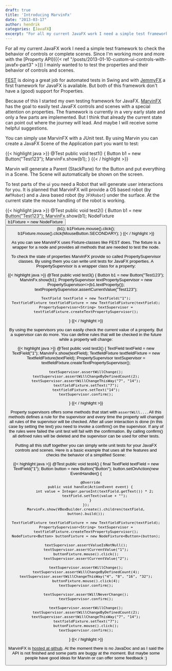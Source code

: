```yaml
---
draft: true
title: 'Introducing MarvinFx'
date: "2013-03-17"
author: hendrik
categories: [JavaFX]
excerpt: "For all my current JavaFX work I need a simple test framework to check the behavior of controls or complete scenes. Since I'm working more and more with the Property API I mainly wanted to to test the properties and their behavior of controls and scenes."
---
```

For all my current JavaFX work I need a simple test framework to check the behavior of controls or complete scenes. Since I'm working more and more with the [Property API]({{< ref "/posts/2013-01-10-custom-ui-controls-with-javafx-part3" >}}) I mainly wanted to to test the properties and their behavior of controls and scenes.

[FEST](http://fest.easytesting.org) is doing a great job for automated tests in Swing and with [JemmyFX](http://jemmy.java.net/JemmyFXGuide/jemmy-guide.html) a first framework for JavaFX is available. But both of this framework don't have a (good) support for Properties.

Because of this I started my own testing framework for JavaFX. [MarvinFX](https://github.com/guigarage/MarvinFX) has the goal to easily test JavaFX controls and scenes with a special attention on properties. The framework is currently in a very early state and only a few parts are implemented. But I think that already the current state can point out where the journey will lead. And maybe I will receive some helpful suggestions.

You can simply use MarvinFX with a JUnit test. By using Marvin you can create a JavaFX Scene of the Application part you want to test:

{{< highlight java >}}
@Test
public void test1() {
	Button b1 = new Button("Test123");
	MarvinFx.show(b1);
}
{{< / highlight >}}

Marvin will generate a Parent (StackPane) for the Button and put everything in a Scene. The Scene will automatically be shown on the screen.

To test parts of the ui you need a Robot that will generate user interactions for you. It is planned that MarvinFX will provide a OS based robot (by `AWTRobot`) and a Java based robot (by `JFXRobot`) under the surface. At the current state the mouse handling of the robot is working.

{{< highlight java >}}
@Test
public void test2() {
	Button b1 = new Button("Test123");
	MarvinFx.show(b1);
	NodeFixture<Button> b1Fixture = new NodeFixture<Button>(b1);
	b1Fixture.mouse().click();
	b1Fixture.mouse().click(MouseButton.SECONDARY);
}
{{< / highlight >}}

As you can see MarvinFX uses Fixture-classes like FEST does. The fixture is a wrapper for a node and provides all methods that are needed to test the node.

To check the state of properties MarvinFX provide so called PropertySupervisor classes. By using them you can write unit tests for JavaFX properties. A PropertySupervisor is a wrapper class for a property:

{{< highlight java >}}
@Test
public void test3() {
	Button b1 = new Button("Test123");
	MarvinFx.show(b1);
	PropertySupervisor<String> textPropertySupervisor = new PropertySupervisor<>(b1.textProperty());
	textPropertySupervisor.assertCurrentValue("Test123");

	TextField textField = new TextField("1");
	TextfieldFixture textfieldFixture = new TextfieldFixture(textField);
	PropertySupervisor<String> textSupervisor = textfieldFixture.createTextPropertySupervisor();
}
{{< / highlight >}}

By using the supervisors you can easily check the current value of a property. But a supervisor can do more. You can define rules that will be checked in the future while a property will change:

{{< highlight java >}}
@Test
public void test3() {
	TextField textField = new TextField("1");
	MarvinFx.show(textField);
	TextfieldFixture textfieldFixture = new TextfieldFixture(textField);
	PropertySupervisor<String> textSupervisor = textfieldFixture.createTextPropertySupervisor();

	textSupervisor.assertWillChange();
	textSupervisor.assertWillChangeByDefinedCount(2);
	textSupervisor.assertWillChangeThisWay("7", "14");
	textfieldFixture.setText("7");
	textfieldFixture.setText("14");
	textSupervisor.confirm();
}
{{< / highlight >}}

Property supervisors offers some methods that start with `assertWill...`. All this methods defines a rule for the supervisor and every time the property will changed all rules of the supervisor will be checked. After all user interaction is done (in this case by setting the text) you need to invoke a confirm() on the supervisor. If any of the rules were failed the unit test will fail with the confirmation. By calling confirm() all defined rules will be deleted and the supervisor can be used for other tests.

Putting all this stuff together you can simply write unit tests for your JavaFX controls and scenes. Here is a basic example that uses all the features and checks the behavior of a simplified Scene:

{{< highlight java >}}
@Test
public void test4() {
	final TextField textField = new TextField("1");
	Button button = new Button("Button");
	button.setOnAction(new EventHandler<ActionEvent>() {
			
		@Override
		public void handle(ActionEvent event) {
			int value = Integer.parseInt(textField.getText()) * 2;
			textField.setText(value + "");
		}
	});
	MarvinFx.show(VBoxBuilder.create().children(textField, button).build());
		
	TextfieldFixture textfieldFixture = new TextfieldFixture(textField);
	PropertySupervisor<String> textSupervisor = textfieldFixture.createTextPropertySupervisor();
	NodeFixture<Button> buttonFixture = new NodeFixture<Button>(button);
		
	textSupervisor.assertValueIsNotNull();
	textSupervisor.assertCurrentValue("1");
	buttonFixture.mouse().click();
	textSupervisor.assertCurrentValue("2");
		
	textSupervisor.assertWillChange();
	textSupervisor.assertWillChangeByDefinedCount(4);
	textSupervisor.assertWillChangeThisWay("4", "8", "16", "32");
	buttonFixture.mouse().click(4);
	textSupervisor.confirm();
		
	textSupervisor.assertWillNeverChange();
	textSupervisor.confirm();
		
	textSupervisor.assertWillChange();
	textSupervisor.assertWillChangeByDefinedCount(2);
	textSupervisor.assertWillChangeThisWay("7", "14");
	textfieldFixture.setText("7");
	buttonFixture.mouse().click();
	textSupervisor.confirm();
}
{{< / highlight >}}

MarvinFX is [hosted at github](https://github.com/guigarage/MarvinFX). At the moment there is no JavaDoc and as I said the API is not finished and some parts are buggy at the moment. But maybe some people have good ideas for Marvin or can offer some feedback :)

